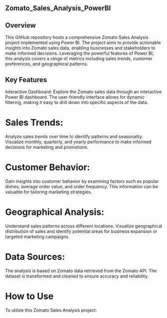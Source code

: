 ## Zomato_Sales_Analysis_PowerBI

## Overview
This GitHub repository hosts a comprehensive Zomato Sales Analysis project implemented using Power BI. The project aims to provide actionable insights into Zomato sales data, enabling businesses and stakeholders to make informed decisions. Leveraging the powerful features of Power BI, this analysis covers a range of metrics including sales trends, customer preferences, and geographical patterns.

## Key Features
Interactive Dashboard: Explore the Zomato sales data through an interactive Power BI dashboard. The user-friendly interface allows for dynamic filtering, making it easy to drill down into specific aspects of the data.

# Sales Trends:
Analyze sales trends over time to identify patterns and seasonality. Visualize monthly, quarterly, and yearly performance to make informed decisions for marketing and promotions.

# Customer Behavior:
Gain insights into customer behavior by examining factors such as popular dishes, average order value, and order frequency. This information can be valuable for tailoring marketing strategies.

# Geographical Analysis: 
Understand sales patterns across different locations. Visualize geographical distribution of sales and identify potential areas for business expansion or targeted marketing campaigns.

# Data Sources:
The analysis is based on Zomato data retrieved from the Zomato API. The dataset is transformed and cleaned to ensure accuracy and reliability.

# How to Use
To utilize this Zomato Sales Analysis project:
